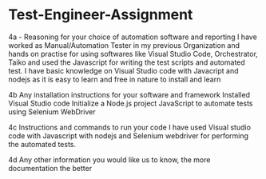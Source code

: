# Test-Engineer-Assignment
4a - Reasoning for your choice of automation software and reporting I have worked as Manual/Automation Tester in my previous Organization and hands on practise for using softwares like Visual Studio Code, Orchestrator, Taiko and used the Javascript for writing the test scripts and automated test. I have basic knowledge on Visual Studio code with Javacript and nodejs as it is easy to learn and free in nature to install and learn

4b Any installation instructions for your software and framework 
Installed Visual Studio code
Initialize a Node.js project
JavaScript to automate tests using Selenium WebDriver

4c Instructions and commands to run your code 
I have used Visual studio code with Javascript with nodejs and Selenium webdriver for performing the automated tests.

4d Any other information you would like us to know, the more documentation the better 
 
